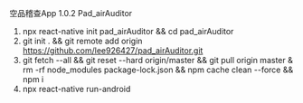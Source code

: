 空品稽查App 1.0.2
Pad_airAuditor


1. npx react-native init pad_airAuditor && cd pad_airAuditor
2. git init . && git remote add origin https://github.com/lee926427/pad_airAuditor.git
3. git fetch --all && git reset --hard origin/master  && git pull origin master & rm -rf node_modules package-lock.json && npm cache clean --force && npm i
4. npx react-native run-android
